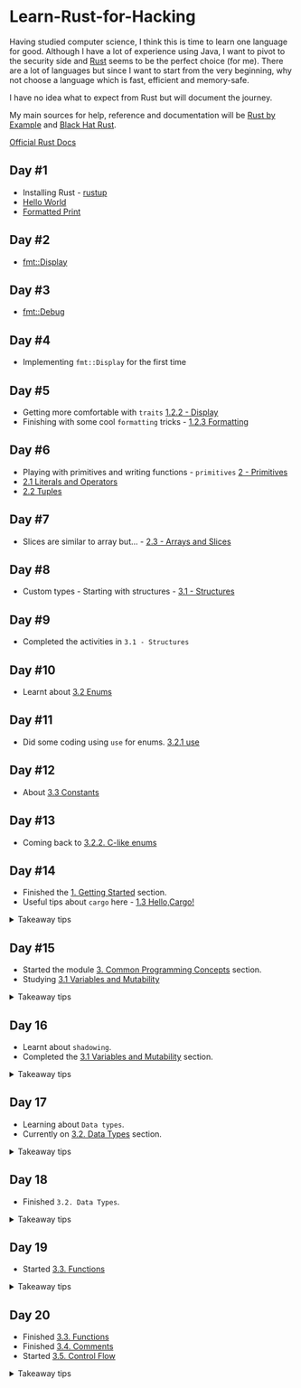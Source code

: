 # Learn-Rust-for-Hacking
Having studied computer science, I think this is time to learn one language for good. Although I have a lot of experience using Java, I want to pivot to the security side and [Rust](https://www.rust-lang.org/) seems to be the perfect choice (for me). There are a lot of languages but since I want to start from the very beginning, why not choose a language which is fast, efficient and memory-safe.

I have no idea what to expect from Rust but will document the journey.

My main sources for help, reference and documentation will be [Rust by Example](https://doc.rust-lang.org/rust-by-example/) and [Black Hat Rust](https://kerkour.com/black-hat-rust).

[Official Rust Docs](https://doc.rust-lang.org/std/)

## Day #1
- Installing Rust - [rustup](https://rustup.rs/)
- [Hello World](https://doc.rust-lang.org/rust-by-example/hello.html)
- [Formatted Print](https://doc.rust-lang.org/rust-by-example/hello/print.html)

## Day #2
- [fmt::Display](https://doc.rust-lang.org/rust-by-example/hello/print/print_display/testcase_list.html)

## Day #3
- [fmt::Debug](https://doc.rust-lang.org/rust-by-example/hello/print/print_debug.html)

## Day #4
- Implementing `fmt::Display` for the first time

## Day #5
- Getting more comfortable with `traits` [1.2.2 - Display](https://doc.rust-lang.org/rust-by-example/hello/print/print_display.html)
- Finishing with some cool `formatting` tricks - [1.2.3 Formatting](https://doc.rust-lang.org/rust-by-example/hello/print/fmt.html)

## Day #6
- Playing with primitives and writing functions - `primitives` [2 - Primitives](https://doc.rust-lang.org/rust-by-example/primitives.html)
- [2.1 Literals and Operators](https://doc.rust-lang.org/rust-by-example/primitives/literals.html)
- [2.2 Tuples](https://doc.rust-lang.org/rust-by-example/primitives/tuples.html)

## Day #7
- Slices are similar to array but... - [2.3 - Arrays and Slices](https://doc.rust-lang.org/rust-by-example/primitives/array.html)

## Day #8
- Custom types - Starting with structures - [3.1 - Structures](https://doc.rust-lang.org/rust-by-example/custom_types/structs.html)

## Day #9
- Completed the activities in `3.1 - Structures`

## Day #10
- Learnt about [3.2 Enums](https://doc.rust-lang.org/rust-by-example/custom_types/enum.html)

## Day #11
- Did some coding using ```use``` for enums. [3.2.1 use](https://doc.rust-lang.org/stable/rust-by-example/custom_types/enum/enum_use.html)

## Day #12
- About [3.3 Constants](https://doc.rust-lang.org/rust-by-example/custom_types/constants.html)

## Day #13
- Coming back to [3.2.2. C-like enums](https://doc.rust-lang.org/rust-by-example/custom_types/enum/c_like.html)

## Day #14
- Finished the [1. Getting Started](https://doc.rust-lang.org/book/ch01-00-getting-started.html) section.
- Useful tips about `cargo` here - [1.3 Hello,Cargo!](https://doc.rust-lang.org/book/ch01-03-hello-cargo.html)

<details>
  
<summary>Takeaway tips</summary>

- We can create a project using `cargo new`.
- We can build a project using `cargo build`.
- We can build and run a project in one step using `cargo run`.
- We can build a project without producing a binary to check for errors using `cargo check`.
- Instead of saving the result of the build in the same directory as our code, Cargo stores it in the `target/debug` directory.
</details>

## Day #15

- Started the module [3. Common Programming Concepts](https://doc.rust-lang.org/book/ch03-00-common-programming-concepts.html) section.
- Studying [3.1 Variables and Mutability](https://doc.rust-lang.org/book/ch03-01-variables-and-mutability.html)

<details>
  
<summary>Takeaway tips</summary>

- Variable is immutable by default.
- However we can use `mut` to make a variable mutable.
- Constants aren’t just immutable by default—they’re always immutable.
- Constants are valid for the entire time a program runs, within the scope in which they were declared. 
</details>

## Day 16

- Learnt about `shadowing`.
- Completed the [3.1 Variables and Mutability](https://doc.rust-lang.org/book/ch03-01-variables-and-mutability.html) section.

<details>

<summary>Takeaway tips</summary>

- Difference between `mut` and `shadowing` is that because we’re effectively creating a new variable when we use the `let` keyword again.
- First variable is shadowed by the second, which means that the second variable is what the compiler will see when you use the name of the variable.

</details>

## Day 17

- Learning about `Data types`.
- Currently on [3.2. Data Types](https://doc.rust-lang.org/book/ch03-02-data-types.html) section.

<details>

<summary>Takeaway tips</summary>

- Rust is a *statically* typed language, which means that it must know the types of all variables at compile time.
- A *scalar* type represents a single value. Rust has four primary scalar types: integers, floating-point numbers, Booleans, and characters.

</details>

## Day 18

- Finished `3.2. Data Types`.

<details>

<summary>Takeaway tips</summary>

- Rust has two primitive compound types: *tuples* and *array*.
- A `tuple` is a general way of grouping together a number of values with a variety of types into one compound type. Tuples have a *fixed length*: once declared, they cannot grow or shrink in size.
- Unlike a tuple, every element of an `array` must have the same type. Unlike arrays in some other languages, arrays in Rust have a fixed length.

</details>

## Day 19

- Started [3.3. Functions](https://doc.rust-lang.org/book/ch03-03-how-functions-work.html)

<details>

<summary>Takeaway tips</summary>

- In function signatures, you *must* declare the type of each parameter.
- Statements are instructions that perform some action and do not return a value.
- Expressions evaluate to a value.
- Expressions do not include ending semicolons. If you add a semicolon to the end of an expression, you turn it into a statement, and it will then not return a value.

</details>

## Day 20

- Finished [3.3. Functions](https://doc.rust-lang.org/book/ch03-03-how-functions-work.html)
- Finished [3.4. Comments](https://doc.rust-lang.org/book/ch03-04-comments.html)
- Started [3.5. Control Flow](https://doc.rust-lang.org/book/ch03-05-control-flow.html)

<details>

<summary>Takeaway tips</summary>

- You must be explicit and always provide `if` with a **Boolean** as its condition.
- In the `if`, `else if` and `else` blocks, if the types are mismatched, it will throw an error.

## Day 21

- Continued [3.5. Control Flow](https://doc.rust-lang.org/book/ch03-05-control-flow.html)
- Tried `if` and `while` loop

<details>

<summary>Takeaway tips</summary>

- We can use `break your_return_value_here` to break from the loop and return a value.
- Nothing else! It is similar to loops in `JAVA` or `C++`.

</details>

</details>